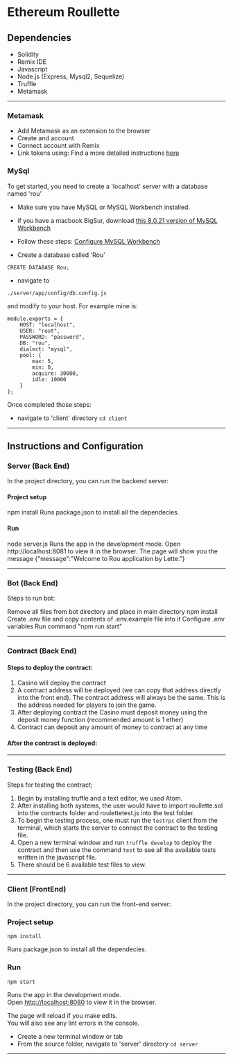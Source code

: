 # Ethereum Roullette

## Dependencies
 - Solidity
 - Remix IDE
 - Javascript
 - Node.js (Express, Mysql2, Sequelize)
 - Truffle
 - Metamask
 
---
### Metamask 

 - Add Metamask as an extension to the browser 
 - Create and account
 - Connect account with Remix
 - Link tokens using: 
 Find a more detailed instructions [here](https://developers.rsk.co/tutorials/ethereum-devs/remix-and-metamask-with-rsk-testnet/)
 
 
### MySql

To get started, you need to create a 'localhost' server with a database named 'rou'

- Make sure you have MySQL or MySQL Workbench installed. 
- if you have a macbook BigSur, download [this 8.0.21 version of MySQL Workbench](https://downloads.mysql.com/archives/workbench/)

- Follow these steps: [Configure MySQL Workbench](https://docs.bitnami.com/installer/infrastructure/lamp/configuration/configure-workbench/)

- Create a database called 'Rou'
```
CREATE DATABASE Rou;
```

- navigate to 
``` 
./server/app/config/db.config.js 
```
and modify to your host. For example mine is:
```
module.exports = {
    HOST: "localhost",
    USER: "root",
    PASSWORD: "password",
    DB: "rou",
    dialect: "mysql",
    pool: {
        max: 5,
        min: 0,
        acquire: 30000,
        idle: 10000
    }
};
```

Once completed those steps:
* navigate to 'client' directory
``` cd client ```
 
---

## Instructions and Configuration

### Server (Back End)
In the project directory, you can run the backend server:
#### Project setup
npm install
Runs package.json to install all the dependecies.
#### Run
node server.js
Runs the app in the development mode.
Open http://localhost:8081 to view it in the browser.
The page will show you the message
{"message":"Welcome to Rou application by Lette."}

---
### Bot (Back End)
Steps to run bot:

Remove all files from bot directory and place in main directory
npm install
Create .env file and copy contents of .env.example file into it
Configure .env variables
Run command "npm run start"

---
### Contract (Back End)
#### Steps to deploy the contract:

1.	Casino will deploy the contract
2.	A contract address will be deployed (we can copy that address directly into the front end). The contract address will always be the same. This is the address needed for players to join the game.
3.	After deploying contract the Casino must deposit money using the deposit money function (recommended amount is 1 ether)
4.	Contract can deposit any amount of money to contract at any time

#### After the contract is deployed:



---
### Testing (Back End)
Steps for testing the contract;

1. Begin by installing truffle and a text editor, we used Atom.
2. After installing both systems, the user would have to import roullette.sol into the contracts folder and roulettetest.js into the test folder.
3. To begin the testing process, one must run the `testrpc` client from the terminal, which starts the server to connect the contract to the testing file.
4. Open a new terminal window and run `truffle develop` to deploy the contract and then use the command `test` to see all the available tests written in the javascript file.
5. There should be 6 available test files to view.

---
### Client (FrontEnd)

In the project directory, you can run the front-end server:

### Project setup
```
npm install
```
Runs package.json to install all the dependecies.

### Run
```
npm start
```

Runs the app in the development mode.\
Open [http://localhost:8080](http://localhost:8080) to view it in the browser.

The page will reload if you make edits.\
You will also see any lint errors in the console.

* Create a new terminal window or tab
* From the source folder, navigate to 'server' directory
``` cd server ```
---



